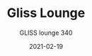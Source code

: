 ---
designer: "Claudio Dondoli - Marco Pocci"
description: "Gliss%20has%20a%20cozy%20and%20ergonomic%20shape%20which%20takes%20its%20inspiration%20from%20iconic%20chairs%20of%20the%20Fifties%2C%20featuring%20by%20the%20distinctive%20element%20of%20the%20hole%20in%20the%20shell.%20The%20collection%20stands%20out%20for%20comfort%20and%20functionality%2C%20thanks%20to%20its%20sinuous%20armrests%20that%20allow%20a%20handy%20grip%2C%20as%20well%20embrace%20the%20body.%20Lounge%20armchair%20with%20technopolymer%20shell%20and%20steel%20rod%20sled%20frame%20%D8%2012%20mm."
image_primary: "img/Gliss_340_01_zoom.jpg"
image_secondary: "img/Gliss_340_02_zoom.jpg"
manufacturer: "Pedrali"
href: "https://www.pedrali.it/en/products/catalog/Lounge-armchair-GLISS-340/"
subtitle: "GLISS lounge 340"
tags: 
  - "Pedrali"
  - "Lounge Seating"
title: "Gliss Lounge"
category: "Lounge Seating"
slug: "/manufacturers/pedrali/lounge-seating/claudio-dondoli-marco-pocci-gliss-lounge"
date: "2021-02-19"
---